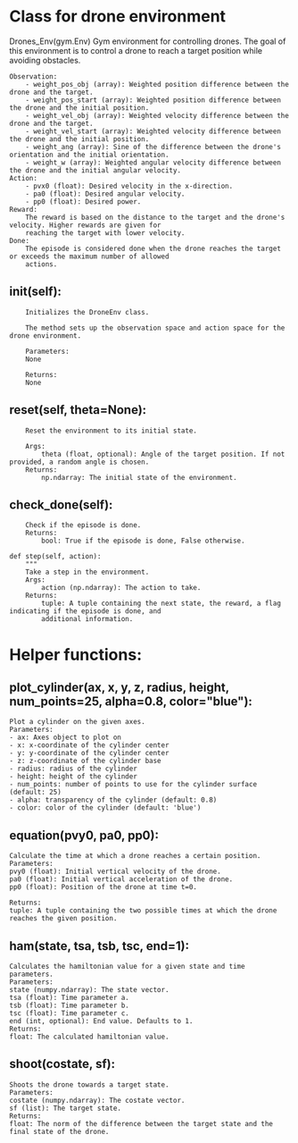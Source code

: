 # Class for drone environment
  Drones_Env(gym.Env)
  Gym environment for controlling drones.
    The goal of this environment is to control a drone to reach a target position while avoiding obstacles.

    Observation:
        - weight_pos_obj (array): Weighted position difference between the drone and the target.
        - weight_pos_start (array): Weighted position difference between the drone and the initial position.
        - weight_vel_obj (array): Weighted velocity difference between the drone and the target.
        - weight_vel_start (array): Weighted velocity difference between the drone and the initial position.
        - weight_ang (array): Sine of the difference between the drone's orientation and the initial orientation.
        - weight_w (array): Weighted angular velocity difference between the drone and the initial angular velocity.
    Action:
        - pvx0 (float): Desired velocity in the x-direction.
        - pa0 (float): Desired angular velocity.
        - pp0 (float): Desired power.
    Reward:
        The reward is based on the distance to the target and the drone's velocity. Higher rewards are given for
        reaching the target with lower velocity.
    Done:
        The episode is considered done when the drone reaches the target or exceeds the maximum number of allowed
        actions.

## init(self):
        Initializes the DroneEnv class.

        The method sets up the observation space and action space for the drone environment.

        Parameters:
        None

        Returns:
        None

## reset(self, theta=None):
        Reset the environment to its initial state.

        Args:
            theta (float, optional): Angle of the target position. If not provided, a random angle is chosen.
        Returns:
            np.ndarray: The initial state of the environment.

## check_done(self):
        Check if the episode is done.
        Returns:
            bool: True if the episode is done, False otherwise.

    def step(self, action):
        """
        Take a step in the environment.
        Args:
            action (np.ndarray): The action to take.
        Returns:
            tuple: A tuple containing the next state, the reward, a flag indicating if the episode is done, and
            additional information.

# Helper functions:

## plot_cylinder(ax, x, y, z, radius, height, num_points=25, alpha=0.8, color="blue"):
    Plot a cylinder on the given axes.
    Parameters:
    - ax: Axes object to plot on
    - x: x-coordinate of the cylinder center
    - y: y-coordinate of the cylinder center
    - z: z-coordinate of the cylinder base
    - radius: radius of the cylinder
    - height: height of the cylinder
    - num_points: number of points to use for the cylinder surface (default: 25)
    - alpha: transparency of the cylinder (default: 0.8)
    - color: color of the cylinder (default: 'blue')

## equation(pvy0, pa0, pp0):

    Calculate the time at which a drone reaches a certain position.
    Parameters:
    pvy0 (float): Initial vertical velocity of the drone.
    pa0 (float): Initial vertical acceleration of the drone.
    pp0 (float): Position of the drone at time t=0.

    Returns:
    tuple: A tuple containing the two possible times at which the drone reaches the given position.

## ham(state, tsa, tsb, tsc, end=1):
    Calculates the hamiltonian value for a given state and time parameters.
    Parameters:
    state (numpy.ndarray): The state vector.
    tsa (float): Time parameter a.
    tsb (float): Time parameter b.
    tsc (float): Time parameter c.
    end (int, optional): End value. Defaults to 1.
    Returns:
    float: The calculated hamiltonian value.

## shoot(costate, sf):
    Shoots the drone towards a target state.
    Parameters:
    costate (numpy.ndarray): The costate vector.
    sf (list): The target state.
    Returns:
    float: The norm of the difference between the target state and the final state of the drone.
